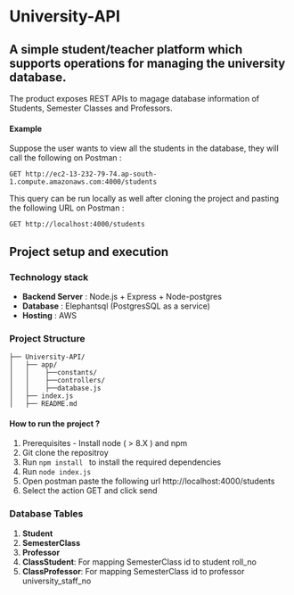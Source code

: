 # University-API
## A simple student/teacher platform which supports operations for managing the university database.
The product exposes REST APIs to magage database information of Students, Semester Classes and Professors. 
#### Example
Suppose the user wants to view all the students in the database, they will call the following on Postman :

    GET http://ec2-13-232-79-74.ap-south-1.compute.amazonaws.com:4000/students

This query can be run locally as well after cloning the project and pasting the following URL on Postman :

    GET http://localhost:4000/students


## Project setup and execution

### Technology stack 
  - **Backend Server** : Node.js + Express + Node-postgres
  - **Database** : Elephantsql (PostgresSQL as a service)
  - **Hosting** : AWS

### Project Structure
```
├── University-API/
│   ├── app/
│   │    ├──constants/
│   │    ├──controllers/
│   │    ├──database.js               
│   ├── index.js
│   ├── README.md

```

#### How to run the project ?
1. Prerequisites - Install node ( > 8.X ) and npm
2. Git clone the repositroy
3. Run ```npm install ``` to install the required dependencies
4. Run ```node index.js ```
5. Open postman paste the following url http://localhost:4000/students
6. Select the action GET and click send

### Database Tables
  1. **Student**
  2. **SemesterClass**
  3. **Professor** 
  4. **ClassStudent**: For mapping SemesterClass id to student roll_no 
  5. **ClassProfessor**: For mapping SemesterClass id to professor university_staff_no
  